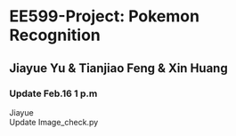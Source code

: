 # EE599-Project: Pokemon Recognition
Jiayue Yu & Tianjiao Feng & Xin Huang  
---  

### Update Feb.16 1 p.m
Jiayue  
Update Image_check.py
